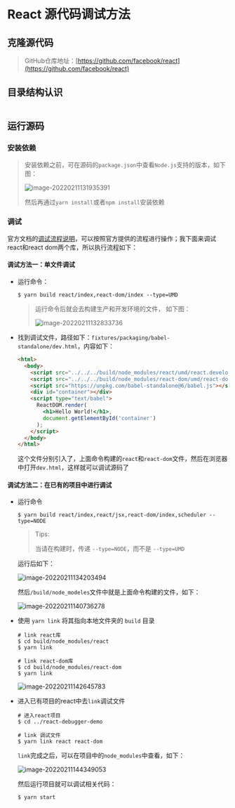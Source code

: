 # React 源代码调试方法

## 克隆源代码

> GitHub仓库地址：[https://github.com/facebook/react](https://github.com/facebook/react)

## 目录结构认识

```tree
```

## 运行源码

### 安装依赖

> 安装依赖之前，可在源码的`package.json`中查看`Node.js`支持的版本，如下图：
>
> ![image-20220211131935391](https://gitbook-media.oss-ap-southeast-1.aliyuncs.com/pics/image-20220211131935391.png)
>
> 然后再通过`yarn install`或者`npm install`安装依赖

### 调试

官方文档的[调试流程说明](https://zh-hans.reactjs.org/docs/how-to-contribute.html#development-workflow)，可以按照官方提供的流程进行操作；我下面来调试react和react dom两个库，所以执行流程如下：

#### 调试方法一：单文件调试

- 运行命令：

  ```shell
  $ yarn build react/index,react-dom/index --type=UMD
  ```

  > 运行命令后就会去构建生产和开发环境的文件， 如下图：
  >
  > ![image-20220211132833736](https://gitbook-media.oss-ap-southeast-1.aliyuncs.com/pics/image-20220211132833736.png)

- 找到调试文件，路径如下：`fixtures/packaging/babel-standalone/dev.html`，内容如下：

  ```html
  <html>
    <body>
      <script src="../../../build/node_modules/react/umd/react.development.js"></script>
      <script src="../../../build/node_modules/react-dom/umd/react-dom.development.js"></script>
      <script src="https://unpkg.com/babel-standalone@6/babel.js"></script>
      <div id="container"></div>
      <script type="text/babel">
        ReactDOM.render(
          <h1>Hello World!</h1>,
          document.getElementById('container')
        );
      </script>
    </body>
  </html>
  ```

  这个文件分别引入了，上面命令构建的`react`和`react-dom`文件，然后在浏览器中打开`dev.html`，这样就可以调试源码了



#### 调试方法二：在已有的项目中进行调试

- 运行命令

  ```shell
  $ yarn build react/index,react/jsx,react-dom/index,scheduler --type=NODE
  ```

  > Tips:
  >
  > 当请在构建时，传递 `--type=NODE`，而不是 `--type=UMD`

  运行后如下：

  ![image-20220211134203494](https://gitbook-media.oss-ap-southeast-1.aliyuncs.com/pics/image-20220211134203494.png)

  然后`/build/node_modeles`文件中就是上面命令构建的文件，如下：

  ![image-20220211140736278](https://gitbook-media.oss-ap-southeast-1.aliyuncs.com/pics/image-20220211140736278.png)



- 使用 `yarn link` 将其指向本地文件夹的 `build` 目录

  ```shell
  # link react库
  $ cd build/node_modules/react
  $ yarn link
  
  # link react-dom库
  $ cd build/node_modules/react-dom
  $ yarn link
  ```

  ![image-20220211142645783](https://gitbook-media.oss-ap-southeast-1.aliyuncs.com/pics/image-20220211142645783.png)

- 进入已有项目的react中去`link`调试文件

  ```shell
  # 进入react项目
  $ cd ../react-debugger-demo
  
  # link 调试文件
  $ yarn link react react-dom
  ```

  `link`完成之后，可以在项目中的`node_modules`中查看，如下：

  ![image-20220211144349053](https://gitbook-media.oss-ap-southeast-1.aliyuncs.com/pics/image-20220211144349053.png)

  然后运行项目就可以调试相关代码：

  ```shell
  $ yarn start
  ```

  

